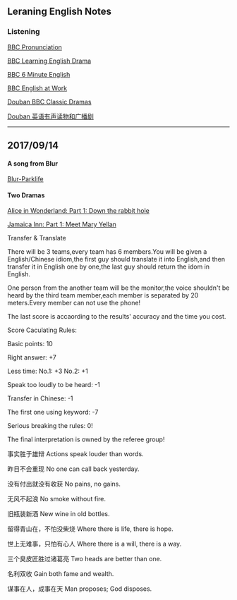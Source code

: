 ## Leraning English Notes

### Listening

[BBC Pronunciation](http://www.bbc.co.uk/learningenglish/english/features/pronunciation)

[BBC Learning English Drama](http://www.bbc.co.uk/learningenglish/english/features/drama)

[BBC 6 Minute English](http://www.bbc.co.uk/learningenglish/english/features/6-minute-english)

[BBC English at Work](http://www.bbc.co.uk/learningenglish/english/features/english-at-work)

[Douban BBC Classic Dramas](https://www.douban.com/doulist/119320/)

[Douban 英语有声读物和广播剧](https://site.douban.com/196116/widget/notes/11781049/note/251418056/)

--------------------------------------------------------------------------------------------------

## 2017/09/14

#### A song from Blur

[Blur-Parklife](http://www.xiami.com/song/b0iWfa705e?spm=a1z1s.3521865.23309997.163.XZz5r7)

#### Two Dramas

[Alice in Wonderland: Part 1: Down the rabbit hole](http://www.bbc.co.uk/learningenglish/english/features/drama/aliceinwonderland-ep01)

[Jamaica Inn: Part 1: Meet Mary Yellan](http://www.bbc.co.uk/learningenglish/english/features/drama/jamaica-ep-01)


Transfer & Translate


There will be 3 teams,every team has 6 members.You will be given a English/Chinese idiom,the first guy should translate it into 
English,and then transfer it in English one by one,the last guy should return the idom in English.


One person from the another team will be the monitor,the voice shouldn't be heard by the third team member,each member is separated by 20 
meters.Every member can not use the phone!


The last score is accaording to the results' accuracy and the time you cost.


Score Caculating Rules:

Basic points: 10

Right answer: +7

Less time: No.1: +3  No.2: +1

Speak too loudly to be heard: -1

Transfer in Chinese: -1

The first one using keyword: -7


Serious breaking the rules: 0!

The final interpretation is owned by the referee group!


事实胜于雄辩 Actions speak louder than words.

昨日不会重现 No one can call back yesterday.

没有付出就没有收获 No pains, no gains.

无风不起浪 No smoke without fire.

旧瓶装新酒 New wine in old bottles.

留得青山在，不怕没柴烧 Where there is life, there is hope.

世上无难事，只怕有心人 Where there is a will, there is a way.

三个臭皮匠胜过诸葛亮 Two heads are better than one.

名利双收 Gain both fame and wealth.

谋事在人，成事在天 Man proposes; God disposes.











